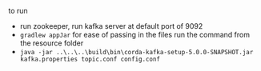 to run
- run zookeeper, run kafka server at default port of 9092
- `gradlew appJar`
  for ease of passing in the files run the command from the resource folder
- `java -jar ..\..\..\build\bin\corda-kafka-setup-5.0.0-SNAPSHOT.jar kafka.properties topic.conf config.conf`